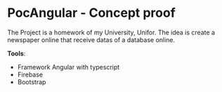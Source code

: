 # PocAngular - Concept proof
 The Project is a homework of my University, Unifor. The idea is create a newspaper online that receive datas of a database online.
 
 **Tools**:
 - Framework Angular with typescript
 - Firebase
 - Bootstrap
